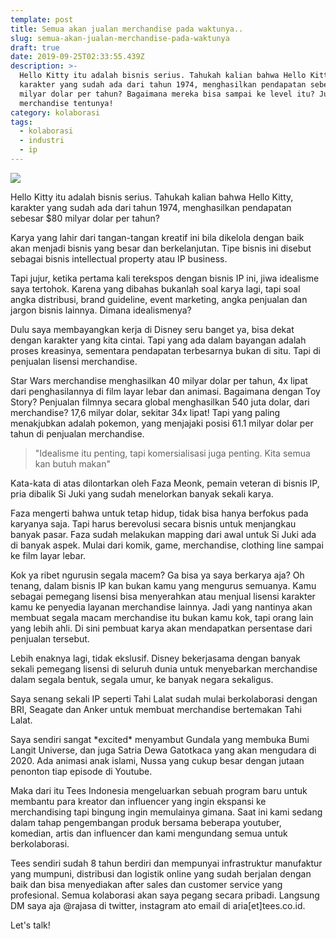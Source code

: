 ```yaml
---
template: post
title: Semua akan jualan merchandise pada waktunya..
slug: semua-akan-jualan-merchandise-pada-waktunya
draft: true
date: 2019-09-25T02:33:55.439Z
description: >-
  Hello Kitty itu adalah bisnis serius. Tahukah kalian bahwa Hello Kitty,
  karakter yang sudah ada dari tahun 1974, menghasilkan pendapatan sebesar $80
  milyar dolar per tahun? Bagaimana mereka bisa sampai ke level itu? Jualan
  merchandise tentunya!
category: kolaborasi
tags:
  - kolaborasi
  - industri
  - ip
---
```

![](/media/top-selling-ip-worldwide.jpg)

Hello Kitty itu adalah bisnis serius. Tahukah kalian bahwa Hello Kitty, karakter yang sudah ada dari tahun 1974, menghasilkan pendapatan sebesar $80 milyar dolar per tahun? 

Karya yang lahir dari tangan-tangan kreatif ini bila dikelola dengan baik akan menjadi bisnis yang besar dan berkelanjutan. Tipe bisnis ini disebut sebagai bisnis intellectual property atau IP business. 

Tapi jujur, ketika pertama kali terekspos dengan bisnis IP ini, jiwa idealisme saya tertohok. Karena yang dibahas bukanlah soal karya lagi, tapi soal angka distribusi, brand guideline, event marketing, angka penjualan dan jargon bisnis lainnya. Dimana idealismenya?

Dulu saya membayangkan kerja di Disney seru banget ya, bisa dekat dengan karakter yang kita cintai. Tapi yang ada dalam bayangan adalah proses kreasinya, sementara pendapatan terbesarnya bukan di situ. Tapi di penjualan lisensi merchandise.

Star Wars merchandise menghasilkan 40 milyar dolar per tahun, 4x lipat dari penghasilannya di film layar lebar dan animasi. Bagaimana dengan Toy Story? Penjualan filmnya secara global menghasilkan 540 juta dolar, dari merchandise? 17,6 milyar dolar, sekitar 34x lipat! Tapi yang paling menakjubkan adalah pokemon, yang menjajaki posisi 61.1 milyar dolar per tahun di penjualan merchandise. 

> "Idealisme itu penting, tapi komersialisasi juga penting. Kita semua kan butuh makan"

Kata-kata di atas dilontarkan oleh Faza Meonk, pemain veteran di bisnis IP, pria dibalik Si Juki yang sudah menelorkan banyak sekali karya. 

Faza mengerti bahwa untuk tetap hidup, tidak bisa hanya berfokus pada karyanya saja. Tapi harus berevolusi secara bisnis untuk menjangkau banyak pasar. Faza sudah melakukan mapping dari awal untuk Si Juki ada di banyak aspek. Mulai dari komik, game, merchandise, clothing line sampai ke film layar lebar. 

Kok ya ribet ngurusin segala macem? Ga bisa ya saya berkarya aja? Oh tenang, dalam bisnis IP kan bukan kamu yang mengurus semuanya. Kamu sebagai pemegang lisensi bisa menyerahkan atau menjual lisensi karakter kamu ke penyedia layanan merchandise lainnya. Jadi yang nantinya akan membuat segala macam merchandise itu bukan kamu kok, tapi orang lain yang lebih ahli. Di sini pembuat karya akan mendapatkan persentase dari penjualan tersebut.

Lebih enaknya lagi, tidak ekslusif. Disney bekerjasama dengan banyak sekali pemegang lisensi di seluruh dunia untuk menyebarkan merchandise dalam segala bentuk, segala umur, ke banyak negara sekaligus. 

Saya senang sekali IP seperti Tahi Lalat sudah mulai berkolaborasi dengan BRI, Seagate dan Anker untuk membuat merchandise bertemakan Tahi Lalat. 

Saya sendiri sangat \*excited\* menyambut Gundala yang membuka Bumi Langit Universe, dan juga Satria Dewa Gatotkaca yang akan mengudara di 2020. Ada animasi anak islami, Nussa yang cukup besar dengan jutaan penonton tiap episode di Youtube.

Maka dari itu Tees Indonesia mengeluarkan sebuah program baru untuk membantu para kreator dan influencer yang ingin ekspansi ke merchandising tapi bingung ingin memulainya gimana. Saat ini kami sedang dalam tahap pengembangan produk bersama beberapa youtuber, komedian, artis dan influencer dan kami mengundang semua untuk berkolaborasi. 

Tees sendiri sudah 8 tahun berdiri dan mempunyai infrastruktur manufaktur yang mumpuni, distribusi dan logistik online yang sudah berjalan dengan baik dan bisa menyediakan after sales dan customer service yang profesional. Semua kolaborasi akan saya pegang secara pribadi. Langsung DM saya aja @rajasa di twitter, instagram ato email di aria\[et]tees.co.id. 

Let's talk!
